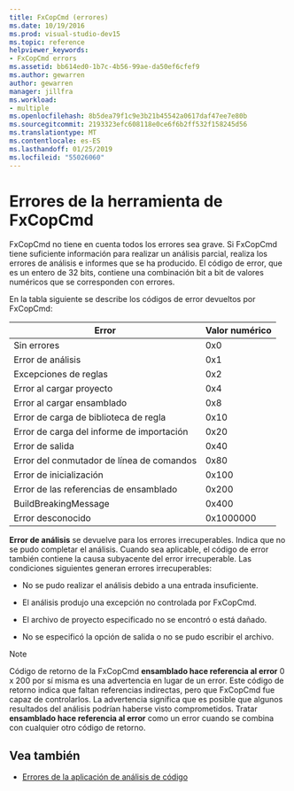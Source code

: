 ```yaml
---
title: FxCopCmd (errores)
ms.date: 10/19/2016
ms.prod: visual-studio-dev15
ms.topic: reference
helpviewer_keywords:
- FxCopCmd errors
ms.assetid: bb614ed0-1b7c-4b56-99ae-da50ef6cfef9
ms.author: gewarren
author: gewarren
manager: jillfra
ms.workload:
- multiple
ms.openlocfilehash: 8b5dea79f1c9e3b21b45542a0617daf47ee7e80b
ms.sourcegitcommit: 2193323efc608118e0ce6f6b2ff532f158245d56
ms.translationtype: MT
ms.contentlocale: es-ES
ms.lasthandoff: 01/25/2019
ms.locfileid: "55026060"
---
```

# <a name="fxcopcmd-tool-errors"></a>Errores de la herramienta de FxCopCmd

FxCopCmd no tiene en cuenta todos los errores sea grave. Si FxCopCmd tiene suficiente información para realizar un análisis parcial, realiza los errores de análisis e informes que se ha producido. El código de error, que es un entero de 32 bits, contiene una combinación bit a bit de valores numéricos que se corresponden con errores.

En la tabla siguiente se describe los códigos de error devueltos por FxCopCmd:

|Error|Valor numérico|
|-----------|-------------------|
|Sin errores|0x0|
|Error de análisis|0x1|
|Excepciones de reglas|0x2|
|Error al cargar proyecto|0x4|
|Error al cargar ensamblado|0x8|
|Error de carga de biblioteca de regla|0x10|
|Error de carga del informe de importación|0x20|
|Error de salida|0x40|
|Error del conmutador de línea de comandos|0x80|
|Error de inicialización|0x100|
|Error de las referencias de ensamblado|0x200|
|BuildBreakingMessage|0x400|
|Error desconocido|0x1000000|

**Error de análisis** se devuelve para los errores irrecuperables. Indica que no se pudo completar el análisis. Cuando sea aplicable, el código de error también contiene la causa subyacente del error irrecuperable. Las condiciones siguientes generan errores irrecuperables:

- No se pudo realizar el análisis debido a una entrada insuficiente.

- El análisis produjo una excepción no controlada por FxCopCmd.

- El archivo de proyecto especificado no se encontró o está dañado.

- No se especificó la opción de salida o no se pudo escribir el archivo.

> [!NOTE]
> Código de retorno de la FxCopCmd **ensamblado hace referencia al error** 0 x 200 por sí misma es una advertencia en lugar de un error. Este código de retorno indica que faltan referencias indirectas, pero que FxCopCmd fue capaz de controlarlos. La advertencia significa que es posible que algunos resultados del análisis podrían haberse visto comprometidos. Tratar **ensamblado hace referencia al error** como un error cuando se combina con cualquier otro código de retorno.

## <a name="see-also"></a>Vea también

- [Errores de la aplicación de análisis de código](../code-quality/code-analysis-application-errors.md)